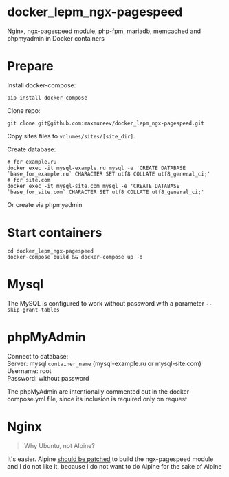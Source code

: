 # docker_lepm_ngx-pagespeed
Nginx, ngx-pagespeed module, php-fpm, mariadb, memcached and phpmyadmin in Docker containers

# Prepare
Install docker-compose:
```
pip install docker-compose
```
Clone repo:
```
git clone git@github.com:maxmureev/docker_lepm_ngx-pagespeed.git
```
Copy sites files to `volumes/sites/[site_dir]`.

Create database:
```
# for example.ru
docker exec -it mysql-example.ru mysql -e 'CREATE DATABASE `base_for_example.ru` CHARACTER SET utf8 COLLATE utf8_general_ci;'
# for site.com
docker exec -it mysql-site.com mysql -e 'CREATE DATABASE `base_for_site.com` CHARACTER SET utf8 COLLATE utf8_general_ci;'
```
Or create via phpmyadmin

# Start containers
```
cd docker_lepm_ngx-pagespeed
docker-compose build && docker-compose up -d
```

# Mysql
The MySQL is configured to work without password with a parameter `--skip-grant-tables`

# phpMyAdmin
Connect to database:   
Server: mysql `container_name` (mysql-example.ru or mysql-site.com)   
Username: root   
Password: without password

The phpMyAdmin are intentionally commented out in the docker-compose.yml file, since its inclusion is required only on request

# Nginx

> Why Ubuntu, not Alpine?

It's easier. Alpine [ should be patched](https://github.com/wernight/docker-alpine-nginx-pagespeed/blob/master/Dockerfile) to build the ngx-pagespeed module and I do not like it, because I do not want to do Alpine for the sake of Alpine
